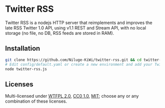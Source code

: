 Twitter RSS
===========

Twitter RSS is a nodejs HTTP server that reimplements and improves the late RSS Twitter 1.0 API, using v1.1 REST and Stream API, with no local storage (no file, no DB, RSS feeds are stored in RAM).

## Installation

```bash
git clone https://github.com/Niluge-KiWi/twitter-rss.git && cd twitter-rss
# Edit config/default.yaml or create a new environment and add your Twitter API keys and tokens
node twitter-rss.js
```

## Licenses

Multi-licensed under [WTFPL 2.0](http://www.wtfpl.net/txt/copying/), [CC0 1.0](http://creativecommons.org/publicdomain/zero/1.0/), [MIT](http://opensource.org/licenses/MIT); choose any or any combination of these licenses.
